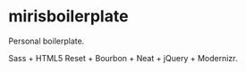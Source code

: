 mirisboilerplate
================

Personal boilerplate.

Sass + HTML5 Reset + Bourbon + Neat + jQuery + Modernizr.